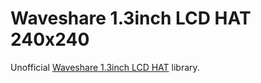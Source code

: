 Waveshare 1.3inch LCD HAT 240x240
=====

Unofficial [Waveshare 1.3inch LCD HAT](https://www.waveshare.com/wiki/1.3inch_LCD_HAT) library.
